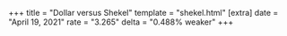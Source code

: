 +++
title = "Dollar versus Shekel"
template = "shekel.html"
[extra]
date = "April 19, 2021"
rate = "3.265"
delta = "0.488% weaker"
+++
